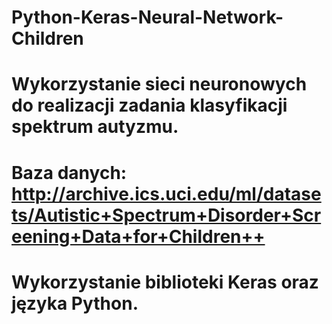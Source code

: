 # Python-Keras-Neural-Network-Children

# Wykorzystanie sieci neuronowych do realizacji zadania klasyfikacji spektrum autyzmu.

# Baza danych: http://archive.ics.uci.edu/ml/datasets/Autistic+Spectrum+Disorder+Screening+Data+for+Children++

# Wykorzystanie biblioteki Keras oraz języka Python.
